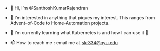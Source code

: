 - 👋 Hi, I’m @SanthoshKumarRajendran

- 👀 I’m interested in anything that piques my interest. This ranges from Advent-of-Code to Home-Automation projects.

- 🌱 I’m currently learning what Kubernetes is and how I can use it 🤔

- 📫 How to reach me : email me at skr334@nyu.edu

<!---
SanthoshKumarRajendran/SanthoshKumarRajendran is a ✨ special ✨ repository because its `README.md` (this file) appears on your GitHub profile.
You can click the Preview link to take a look at your changes.
--->
